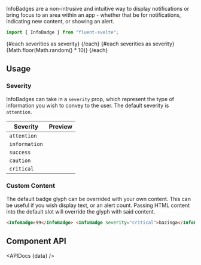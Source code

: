 <script lang="ts">
    import { InfoBadge, Button } from "$lib";
    import { Showcase, APIDocs } from "$site/lib";

    import data from "$lib/InfoBadge/InfoBadge.svelte?raw&sveld";

    const severities = ["information", "attention", "success", "caution", "critical"];
</script>

InfoBadges are a non-intrusive and intuitive way to display notifications or bring focus to an area within an app - whether that be for notifications, indicating new content, or showing an alert.

```ts
import { InfoBadge } from "fluent-svelte";
```

<Showcase repl="ce7c58c352e24e84ad6838663e6dcd4e" columns={5}>
    {#each severities as severity}
        <InfoBadge {severity} />
    {/each}
    {#each severities as severity}
        <InfoBadge {severity}>{Math.floor(Math.random() * 10)}</InfoBadge>
    {/each}
</Showcase>

## Usage

### Severity

InfoBadges can take in a `severity` prop, which represent the type of information you wish to convey to the user. The default severity is `attention`.

| Severity      | Preview                              |
| ------------- | ------------------------------------ |
| `attention`   | <InfoBadge severity="attention" />   |
| `information` | <InfoBadge severity="information" /> |
| `success`     | <InfoBadge severity="success" />     |
| `caution`     | <InfoBadge severity="caution" />     |
| `critical`    | <InfoBadge severity="critical" />    |

### Custom Content

The default badge glyph can be overrided with your own content. This can be useful if you wish display text, or an alert count. Passing HTML content into the default slot will override the glyph with said content.

```html
<InfoBadge>99</InfoBadge> <InfoBadge severity="critical">bazinga</InfoBadge>
```

## Component API

<APIDocs {data} />
